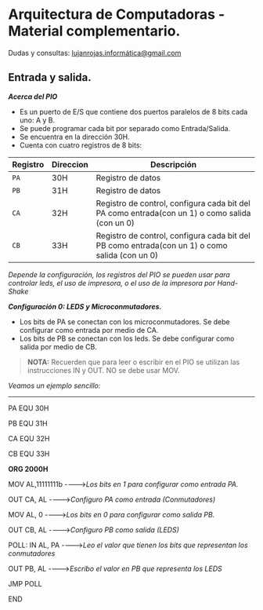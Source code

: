 # Arquitectura de Computadoras - Material complementario.
 
Dudas y consultas: lujanrojas.informática@gmail.com

## Entrada y salida.

***Acerca del PIO***

* Es un puerto de E/S que contiene dos puertos paralelos de 8 bits cada uno: A y B. 
* Se puede programar cada bit por separado como Entrada/Salida.
* Se encuentra en la dirección 30H.
* Cuenta con cuatro registros de 8 bits:

|Registro  |Direccion |Descripción                                                                                   |
|----------|----------|----------------------------------------------------------------------------------------------|
|`PA`      |30H       |Registro de datos                                                                             |
|`PB`      |31H       |Registro de datos                                                                             |
|`CA`      |32H       |Registro de control, configura cada bit del PA como entrada(con un 1) o como salida (con un 0)|
|`CB`      |33H       |Registro de control, configura cada bit del PB como entrada(con un 1) o como salida (con un 0)|

*Depende la configuración, los registros del PIO se pueden usar para controlar leds, el uso de impresora, o el uso de la impresora por Hand-Shake*

***Configuración 0: LEDS y Microconmutadores.***

* Los bits de PA se conectan con los microconmutadores. Se debe configurar como entrada por medio de CA.
* Los bits de PB se conectan con los leds. Se debe configurar como salida por medio de CB.

>**NOTA:** Recuerden que para leer o escribir en el PIO se utilizan las instrucciones IN y OUT. NO se debe usar MOV.


*Veamos un ejemplo sencillo:*

----

PA EQU 30H

PB EQU 31H

CA EQU 32H

CB EQU 33H

**ORG 2000H**

MOV AL,11111111b ---->*Los bits en 1 para configurar como entrada PA.*

OUT CA, AL    ---->*Configuro PA como entrada (Conmutadores)*

MOV AL, 0   ---->*Los bits en 0 para configurar como salida PB.*

OUT CB, AL   ---->*Configuro PB como salida (LEDS)*

POLL: IN AL, PA  ---->*Leo el valor que tienen los bits que representan los conmutadores*

OUT PB, AL ---->*Escribo el valor en PB que representa los LEDS*

JMP POLL

END

